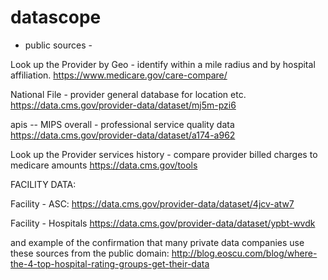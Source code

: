 # datascope

- public sources -

Look up the Provider by Geo - identify within a mile radius and by hospital affiliation. 
https://www.medicare.gov/care-compare/


National File - provider general database for location etc.
https://data.cms.gov/provider-data/dataset/mj5m-pzi6


apis -- MIPS overall - professional service quality data
https://data.cms.gov/provider-data/dataset/a174-a962


Look up the Provider services history - compare provider billed charges to medicare amounts
https://data.cms.gov/tools


FACILITY DATA:

Facility - ASC:
https://data.cms.gov/provider-data/dataset/4jcv-atw7

Facility - Hospitals 
https://data.cms.gov/provider-data/dataset/ypbt-wvdk


and example of the confirmation that many private data companies use these sources from the public domain:
http://blog.eoscu.com/blog/where-the-4-top-hospital-rating-groups-get-their-data

